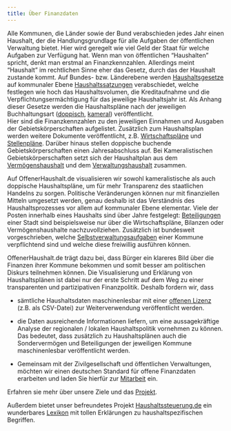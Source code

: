 ```yaml
---
title: Über Finanzdaten
---
```


Alle Kommunen, die Länder sowie der Bund verabschieden jedes Jahr einen Haushalt, der die Handlungsgrundlage für alle Aufgaben der öffentlichen Verwaltung bietet. Hier wird geregelt wie viel Geld der Staat für welche Aufgaben zur Verfügung hat. 
Wenn man von öffentlichen “Haushalten” spricht, denkt man erstmal an Finanzkennzahlen. Allerdings meint “Haushalt” im rechtlichen Sinne eher das Gesetz, durch das der Haushalt zustande kommt.  Auf Bundes- bzw. Länderebene werden [Haushaltsgesetze](https://www.haushaltssteuerung.de/lexikon-haushaltsgesetz.html) auf kommunaler Ebene [Haushaltssatzungen](https://www.haushaltssteuerung.de/lexikon-haushaltssatzung.html) verabschiedet, welche festlegen wie hoch das Haushaltsvolumen, die Kreditaufnahme und die Verpflichtungsermächtigung für das jeweilige Haushaltsjahr ist. Als Anhang dieser Gesetze werden die Haushaltspläne nach der jeweiligen Buchhaltungsart ([doppisch](https://www.haushaltssteuerung.de/lexikon-haushaltsplan-doppisch.html), [kameral](https://www.haushaltssteuerung.de/lexikon-haushaltsplan-kameral.html)) veröffentlicht.  
Hier sind die Finanzkennzahlen zu den jeweiligen Einnahmen und Ausgaben der Gebietskörperschaften aufgelistet. Zusätzlich zum Haushaltsplan werden weitere Dokumente veröffentlicht, z.B. [Wirtschaftspläne](https://www.haushaltssteuerung.de/lexikon-wirtschaftsplan.html) und [Stellenpläne](https://www.haushaltssteuerung.de/lexikon-stellenplan.html). Darüber hinaus stellen doppische buchende Gebietskörperschaften einen Jahresabschluss auf. Bei Kameralistischen Gebietskörperschaften setzt sich der Haushaltplan aus dem [Vermögenshaushalt](https://www.haushaltssteuerung.de/lexikon-vermoegensuebersicht.html) und dem [Verwaltungshaushalt](https://www.haushaltssteuerung.de/lexikon-verwaltungshaushalt-kameral.html) zusammen. 

Auf OffenerHaushalt.de visualisieren wir sowohl kameralistische als auch doppische Haushaltspläne, um für mehr Transparenz des staatlichen Handelns zu sorgen. Politische Veränderungen können nur mit finanziellen Mitteln umgesetzt werden, genau deshalb ist das Verständnis des Haushaltsprozesses vor allem auf kommunaler Ebene elementar. Viele der Posten innerhalb eines Haushalts sind über Jahre festgelegt: [Beteiligungen](https://www.haushaltssteuerung.de/lexikon-beteiligung.html) einer Stadt sind beispielsweise nur über die Wirtschaftspläne, Bilanzen oder Vermögenshaushalte nachzuvollziehen. Zusätzlich ist bundesweit vorgeschrieben, welche [Selbstverwaltungsaufgaben](https://de.wikipedia.org/wiki/Kommunale_Aufgabenstruktur) einer Kommune verpflichtend sind und welche diese freiwillig ausführen können.  

OffenerHaushalt.de trägt dazu bei, dass Bürger ein klareres Bild über die Finanzen ihrer Kommune bekommen und somit besser am politischen Diskurs teilnehmen können. Die Visualisierung und Erklärung von Haushaltsplänen ist dabei nur der erste Schritt auf dem Weg zu einer transparenten und partizipativen Finanzpolitik. Deshalb fordern wir, dass  
  
* sämtliche Haushaltsdaten maschinenlesbar mit einer [offenen Lizenz](http://opendefinition.org/od/2.0/de/) (z.B. als CSV-Datei) zur Weiterverwendung veröffentlicht werden.  
* die Daten  ausreichende Informationen liefern, um eine aussagekräftige Analyse der regionalen / lokalen Haushaltspolitik vornehmen zu können. Das bedeutet, dass zusätzlich zu Haushaltsplänen auch die Sondervermögen und Beteiligungen der jeweiligen Kommune maschinenlesbar veröffentlicht werden.  

* Gemeinsam mit der Zivilgesellschaft und öffentlichen Verwaltungen, möchten wir  einen deutschen Standard für offene Finanzdaten erarbeiten und laden Sie hierfür zur [Mitarbeit](http://beta.offenerhaushalt.de/page/datenstandard.html) ein.

Erfahren sie mehr über unsere Ziele und das [Projekt](http://beta.offenerhaushalt.de/page/ueber_das_projekt.html). 

Außerdem bietet unser befreundetes Projekt [Haushaltssteuerung.de](https://www.haushaltssteuerung.de/) ein wunderbares [Lexikon](https://www.haushaltssteuerung.de/lexikon.html) mit tollen Erklärungen zu haushaltspezifischen Begriffen. 



